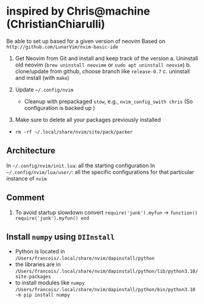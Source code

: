 # inspired by Chris@machine (ChristianChiarulli)

Be able to set up based for a given version of neovim
Based on `http://github.com/LunarVim/nvim-basic-ide`

1. Get Neovim from Git and install and keep track of the version
   a. Uninstall old neovim (`brew uninstall neovime` or `sudo apt uninstall neovim`)
   b. clone/update from github, choose branch like `release-0.7`
   c. uninstall and install (with `make`)

2. Update `~/.config/nvim`

   - Cleanup with prepackaged `stow`, e.g., `nvim_config_swith chris`
     (So configuration is backed up )

3. Make sure to delete all your packages previously installed

- `rm -rf ~/.local/share/nvim/site/pack/packer`

## Architecture

In `~/.config/nvim/init.lua`: all the starting configuration
In `~/.config/nvim/lua/user/`: all the specific configurations for that particular instance of `nvim`

## Comment

1. To avoid startup slowdown convert
   `require('junk').myfun` -> `function() require('junk').myfun() end`

## Install `numpy` using `DIInstall`

- Python is located in `/Users/francois/.local/share/nvim/dapinstall/python`
- the libraries are in
  `/Users/francois/.local/share/nvim/dapinstall/python/lib/python3.10/site-packages`
- to install modules like `numpy`
  `/Users/francois/.local/share/nvim/dapinstall/python/bin/python3.10 -m pip install numpy`
